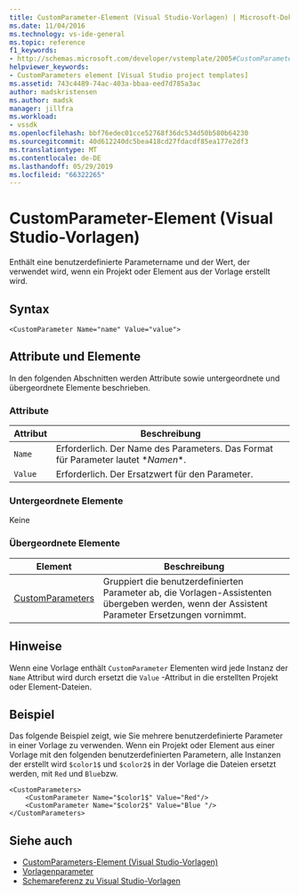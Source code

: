 ```yaml
---
title: CustomParameter-Element (Visual Studio-Vorlagen) | Microsoft-Dokumentation
ms.date: 11/04/2016
ms.technology: vs-ide-general
ms.topic: reference
f1_keywords:
- http://schemas.microsoft.com/developer/vstemplate/2005#CustomParameter
helpviewer_keywords:
- CustomParameters element [Visual Studio project templates]
ms.assetid: 743c4489-74ac-403a-bbaa-eed7d785a3ac
author: madskristensen
ms.author: madsk
manager: jillfra
ms.workload:
- vssdk
ms.openlocfilehash: bbf76edec01cce52768f36dc534d50b580b64230
ms.sourcegitcommit: 40d612240dc5bea418cd27fdacdf85ea177e2df3
ms.translationtype: MT
ms.contentlocale: de-DE
ms.lasthandoff: 05/29/2019
ms.locfileid: "66322265"
---
```

# <a name="customparameter-element-visual-studio-templates"></a>CustomParameter-Element (Visual Studio-Vorlagen)
Enthält eine benutzerdefinierte Parametername und der Wert, der verwendet wird, wenn ein Projekt oder Element aus der Vorlage erstellt wird.

## <a name="syntax"></a>Syntax

```
<CustomParameter Name="name" Value="value">
```

## <a name="attributes-and-elements"></a>Attribute und Elemente
 In den folgenden Abschnitten werden Attribute sowie untergeordnete und übergeordnete Elemente beschrieben.

### <a name="attributes"></a>Attribute

|Attribut|Beschreibung|
|---------------|-----------------|
|`Name`|Erforderlich. Der Name des Parameters. Das Format für Parameter lautet $*Namen*$.|
|`Value`|Erforderlich. Der Ersatzwert für den Parameter.|

### <a name="child-elements"></a>Untergeordnete Elemente
 Keine

### <a name="parent-elements"></a>Übergeordnete Elemente

|Element|Beschreibung|
|-------------|-----------------|
|[CustomParameters](../extensibility/customparameters-element-visual-studio-templates.md)|Gruppiert die benutzerdefinierten Parameter ab, die Vorlagen-Assistenten übergeben werden, wenn der Assistent Parameter Ersetzungen vornimmt.|

## <a name="remarks"></a>Hinweise
 Wenn eine Vorlage enthält `CustomParameter` Elementen wird jede Instanz der `Name` Attribut wird durch ersetzt die `Value` -Attribut in die erstellten Projekt oder Element-Dateien.

## <a name="example"></a>Beispiel
 Das folgende Beispiel zeigt, wie Sie mehrere benutzerdefinierte Parameter in einer Vorlage zu verwenden. Wenn ein Projekt oder Element aus einer Vorlage mit den folgenden benutzerdefinierten Parametern, alle Instanzen der erstellt wird `$color1$` und `$color2$` in der Vorlage die Dateien ersetzt werden, mit `Red` und `Blue`bzw.

```
<CustomParameters>
    <CustomParameter Name="$color1$" Value="Red"/>
    <CustomParameter Name="$color2$" Value="Blue "/>
</CustomParameters>
```

## <a name="see-also"></a>Siehe auch
- [CustomParameters-Element (Visual Studio-Vorlagen)](../extensibility/customparameters-element-visual-studio-templates.md)
- [Vorlagenparameter](../ide/template-parameters.md)
- [Schemareferenz zu Visual Studio-Vorlagen](../extensibility/visual-studio-template-schema-reference.md)